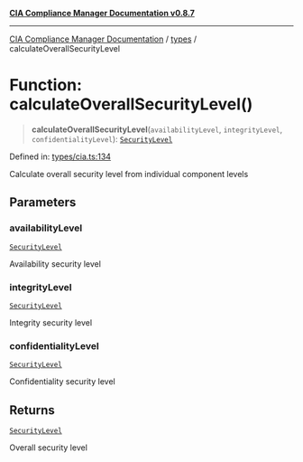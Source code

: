 [**CIA Compliance Manager Documentation v0.8.7**](../../README.md)

***

[CIA Compliance Manager Documentation](../../modules.md) / [types](../README.md) / calculateOverallSecurityLevel

# Function: calculateOverallSecurityLevel()

> **calculateOverallSecurityLevel**(`availabilityLevel`, `integrityLevel`, `confidentialityLevel`): [`SecurityLevel`](../../index/type-aliases/SecurityLevel.md)

Defined in: [types/cia.ts:134](https://github.com/Hack23/cia-compliance-manager/blob/c1b03266cad85c2f58531e3fd0aea147fa649ae0/src/types/cia.ts#L134)

Calculate overall security level from individual component levels

## Parameters

### availabilityLevel

[`SecurityLevel`](../../index/type-aliases/SecurityLevel.md)

Availability security level

### integrityLevel

[`SecurityLevel`](../../index/type-aliases/SecurityLevel.md)

Integrity security level

### confidentialityLevel

[`SecurityLevel`](../../index/type-aliases/SecurityLevel.md)

Confidentiality security level

## Returns

[`SecurityLevel`](../../index/type-aliases/SecurityLevel.md)

Overall security level
